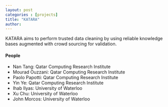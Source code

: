```yaml
---
layout: post
categories : [projects]
title: "KATARA"
author: 
---
```



KATARA aims to perform trusted data cleaning by using reliable knowledge bases augmented with crowd sourcing for validation.


#### People

- Nan Tang: Qatar Computing Research Institute
- Mourad Ouzzani: Qatar Computing Research Institute
- Paolo Papotti: Qatar Computing Research Institute
- Yin Ye: Qatar Computing Research Institute
- Ihab Ilyas: University of Waterloo
- Xu Chu: University of Waterloo
- John Morcos: University of Waterloo



